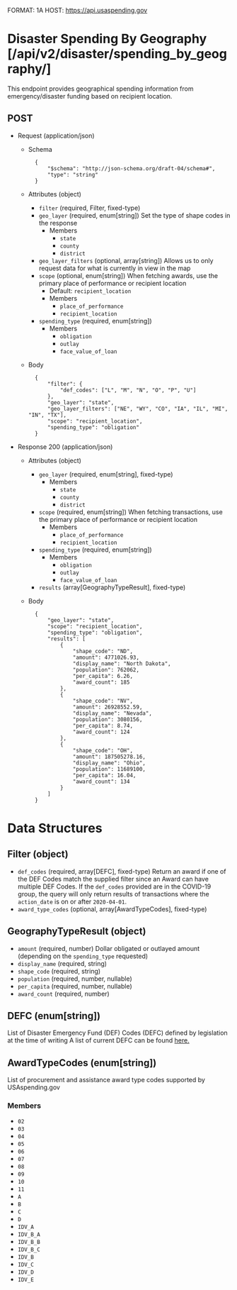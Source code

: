 FORMAT: 1A
HOST: https://api.usaspending.gov

# Disaster Spending By Geography [/api/v2/disaster/spending_by_geography/]

This endpoint provides geographical spending information from emergency/disaster funding based on recipient location.

## POST

+ Request (application/json)
    + Schema

            {
                "$schema": "http://json-schema.org/draft-04/schema#",
                "type": "string"
            }
    + Attributes (object)
        + `filter` (required, Filter, fixed-type)
        + `geo_layer` (required, enum[string])
            Set the type of shape codes in the response
            + Members
                + `state`
                + `county`
                + `district`
        + `geo_layer_filters` (optional, array[string])
            Allows us to only request data for what is currently in view in the map
        + `scope` (optional, enum[string])
            When fetching awards, use the primary place of performance or recipient location
            + Default: `recipient_location`
            + Members
                + `place_of_performance`
                + `recipient_location`
        + `spending_type` (required, enum[string])
            + Members
                + `obligation`
                + `outlay`
                + `face_value_of_loan`

    + Body

            {
                "filter": {
                    "def_codes": ["L", "M", "N", "O", "P", "U"]
                },
                "geo_layer": "state",
                "geo_layer_filters": ["NE", "WY", "CO", "IA", "IL", "MI", "IN", "TX"],
                "scope": "recipient_location",
                "spending_type": "obligation"
            }

+ Response 200 (application/json)
    + Attributes (object)
        + `geo_layer` (required, enum[string], fixed-type)
            + Members
                + `state`
                + `county`
                + `district`
        + `scope` (required, enum[string])
            When fetching transactions, use the primary place of performance or recipient location
            + Members
                + `place_of_performance`
                + `recipient_location`
        + `spending_type` (required, enum[string])
            + Members
                + `obligation`
                + `outlay`
                + `face_value_of_loan`
        + `results` (array[GeographyTypeResult], fixed-type)
    + Body

            {
                "geo_layer": "state",
                "scope": "recipient_location",
                "spending_type": "obligation",
                "results": [
                    {
                        "shape_code": "ND",
                        "amount": 4771026.93,
                        "display_name": "North Dakota",
                        "population": 762062,
                        "per_capita": 6.26,
                        "award_count": 185
                    },
                    {
                        "shape_code": "NV",
                        "amount": 26928552.59,
                        "display_name": "Nevada",
                        "population": 3080156,
                        "per_capita": 8.74,
                        "award_count": 124
                    },
                    {
                        "shape_code": "OH",
                        "amount": 187505278.16,
                        "display_name": "Ohio",
                        "population": 11689100,
                        "per_capita": 16.04,
                        "award_count": 134
                    }
                ]
            }

# Data Structures

## Filter (object)
+ `def_codes` (required, array[DEFC], fixed-type)
    Return an award if one of the DEF Codes match the supplied filter since an Award can have multiple DEF Codes. If the `def_codes` provided are in the COVID-19 group, the query will only return results of transactions where the `action_date` is on or after `2020-04-01`.
+ `award_type_codes` (optional, array[AwardTypeCodes], fixed-type)

## GeographyTypeResult (object)
+ `amount` (required, number)
    Dollar obligated or outlayed amount (depending on the `spending_type` requested)
+ `display_name` (required, string)
+ `shape_code` (required, string)
+ `population` (required, number, nullable)
+ `per_capita` (required, number, nullable)
+ `award_count` (required, number)


## DEFC (enum[string])
List of Disaster Emergency Fund (DEF) Codes (DEFC) defined by legislation at the time of writing
A list of current DEFC can be found [here.](https://files.usaspending.gov/reference_data/def_codes.csv)

## AwardTypeCodes (enum[string])
List of procurement and assistance award type codes supported by USAspending.gov

### Members
+ `02`
+ `03`
+ `04`
+ `05`
+ `06`
+ `07`
+ `08`
+ `09`
+ `10`
+ `11`
+ `A`
+ `B`
+ `C`
+ `D`
+ `IDV_A`
+ `IDV_B_A`
+ `IDV_B_B`
+ `IDV_B_C`
+ `IDV_B`
+ `IDV_C`
+ `IDV_D`
+ `IDV_E`
